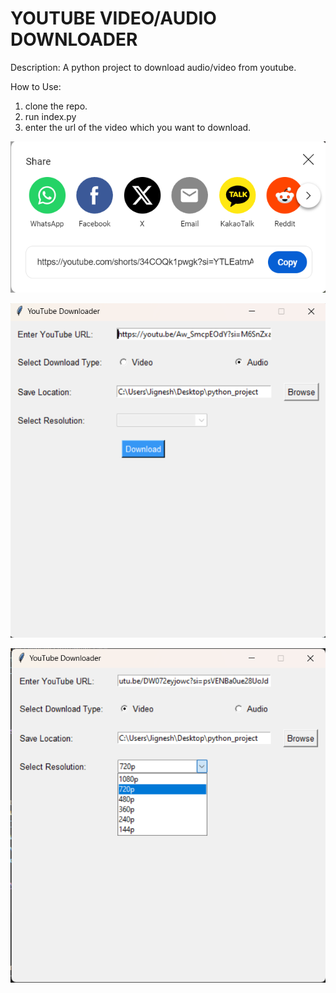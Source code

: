 # YOUTUBE VIDEO/AUDIO DOWNLOADER

Description:
A python project to download audio/video from youtube.

How to Use:

1. clone the repo.
2. run index.py
3. enter the url of the video which you want to download.

![](/screenshot/link.png)

![](/screenshot/appimg.png)

![](/screenshot/resolution.png)

